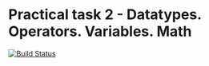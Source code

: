 # Practical task 2 - Datatypes. Operators. Variables. Math

[![Build Status](https://travis-ci.com/itmo-java-basics-2020/task-2-datatypes-operators-e-X-plorer.svg?branch=master)](https://travis-ci.com/itmo-java-basics-2020/task-2-datatypes-operators-e-X-plorer)